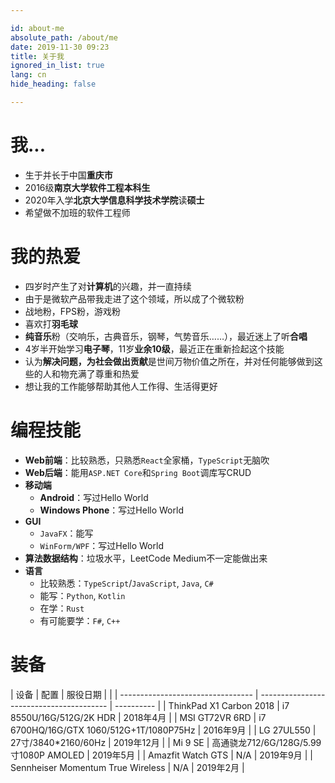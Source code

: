 ```yaml
---

id: about-me
absolute_path: /about/me
date: 2019-11-30 09:23
title: 关于我
ignored_in_list: true
lang: cn
hide_heading: false

---
```


# 我...

- 生于并长于中国**重庆市**
- 2016级**南京大学软件工程本科生**
- 2020年入学**北京大学信息科学技术学院**读**硕士**
- 希望做不加班的软件工程师

# 我的热爱

- 四岁时产生了对**计算机**的兴趣，并一直持续
- 由于是微软产品带我走进了这个领域，所以成了个微软粉
- 战地粉，FPS粉，游戏粉
- 喜欢打**羽毛球**
- **纯音乐**粉（交响乐，古典音乐，钢琴，气势音乐……），最近迷上了听**合唱**
- 4岁半开始学习**电子琴**，11岁**业余10级**，最近正在重新捡起这个技能
- 认为**解决问题，为社会做出贡献**是世间万物价值之所在，并对任何能够做到这些的人和物充满了尊重和热爱
- 想让我的工作能够帮助其他人工作得、生活得更好

# 编程技能

- **Web前端**：比较熟悉，只熟悉`React`全家桶，`TypeScript`无脑吹
- **Web后端**：能用`ASP.NET Core`和`Spring Boot`调库写CRUD
- **移动端**
  - **Android**：写过Hello World
  - **Windows Phone**：写过Hello World
- **GUI**
  - `JavaFX`：能写
  - `WinForm/WPF`：写过Hello World
- **算法数据结构**：垃圾水平，LeetCode Medium不一定能做出来
- **语言**
  - 比较熟悉：`TypeScript`/`JavaScript`, `Java`, `C#`
  - 能写：`Python`, `Kotlin`
  - 在学：`Rust`
  - 有可能要学：`F#`, `C++`

# 装备

| 设备                              | 配置                                     | 服役日期   |  |
| --------------------------------- | ---------------------------------------- | ---------- |
| ThinkPad X1 Carbon 2018           | i7 8550U/16G/512G/2K HDR                 | 2018年4月  |
| MSI GT72VR 6RD                    | i7 6700HQ/16G/GTX 1060/512G+1T/1080P75Hz | 2016年9月  |
| LG 27UL550                        | 27寸/3840*2160/60Hz                      | 2019年12月 |
| Mi 9 SE                           | 高通骁龙712/6G/128G/5.99寸1080P AMOLED   | 2019年5月  |
| Amazfit Watch GTS                 | N/A                                      | 2019年9月  |
| Sennheiser Momentum True Wireless | N/A                                      | 2019年2月  |
